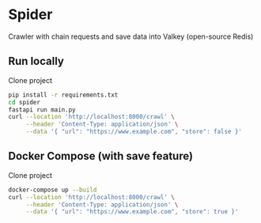 Spider
======

Crawler with chain requests and save data into Valkey (open-source Redis)

## Run locally

Clone project

```bash
pip install -r requirements.txt
cd spider
fastapi run main.py
curl --location 'http://localhost:8000/crawl' \
     --header 'Content-Type: application/json' \
     --data '{ "url": "https://www.example.com", "store": false }'
```

## Docker Compose (with save feature)

Clone project

```bash
docker-compose up --build
curl --location 'http://localhost:8000/crawl' \
     --header 'Content-Type: application/json' \
     --data '{ "url": "https://www.example.com", "store": true }'
```
